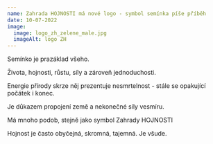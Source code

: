 ```yaml
---
name: Zahrada HOJNOSTI má nové logo - symbol semínka píše příběh
date: 10-07-2022
image:
  image: logo_zh_zelene_male.jpg
  imageAlt: logo ZH
---
```

Semínko je prazáklad všeho.

Života, hojnosti, růstu, síly a zároveň jednoduchosti.

Energie přírody skrze něj prezentuje nesmrtelnost - stále se opakující počátek i konec.

Je důkazem propojení země a nekonečné síly vesmíru.

Má mnoho podob, stejně jako symbol Zahrady HOJNOSTI

Hojnost je často obyčejná, skromná, tajemná.  Je všude.